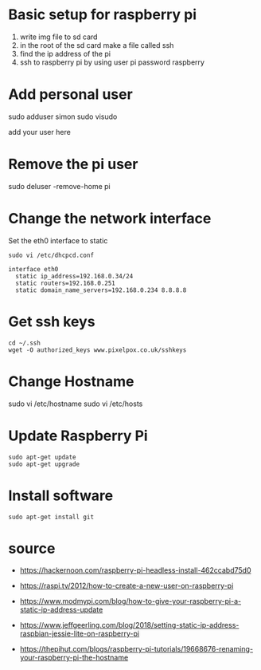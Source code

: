 # Basic setup for raspberry pi

1. write img file to sd card
2. in the root of the sd card make a file called ssh
3. find the ip address of the pi
4. ssh to raspberry pi by using user pi password raspberry

# Add personal user
sudo adduser simon
sudo visudo

add your user here

# Remove the pi user
sudo deluser -remove-home pi

# Change the network interface
Set the eth0 interface to static
```
sudo vi /etc/dhcpcd.conf
```
```
interface eth0
  static ip_address=192.168.0.34/24
  static routers=192.168.0.251
  static domain_name_servers=192.168.0.234 8.8.8.8
```
# Get ssh keys
```
cd ~/.ssh
wget -O authorized_keys www.pixelpox.co.uk/sshkeys
```
# Change Hostname

sudo vi /etc/hostname
sudo vi /etc/hosts

# Update Raspberry Pi
```
sudo apt-get update
sudo apt-get upgrade
```

# Install software
```
sudo apt-get install git
```

# source
* https://hackernoon.com/raspberry-pi-headless-install-462ccabd75d0

* https://raspi.tv/2012/how-to-create-a-new-user-on-raspberry-pi

* https://www.modmypi.com/blog/how-to-give-your-raspberry-pi-a-static-ip-address-update

* https://www.jeffgeerling.com/blog/2018/setting-static-ip-address-raspbian-jessie-lite-on-raspberry-pi

* https://thepihut.com/blogs/raspberry-pi-tutorials/19668676-renaming-your-raspberry-pi-the-hostname
